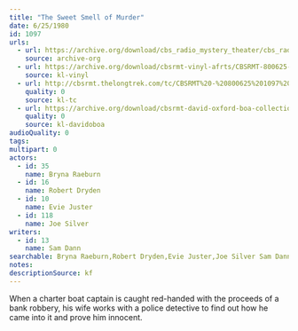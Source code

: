 ```yaml
---
title: "The Sweet Smell of Murder"
date: 6/25/1980
id: 1097
urls: 
  - url: https://archive.org/download/cbs_radio_mystery_theater/cbs_radio_mystery_theater-1051-1100.zip/cbs_radio_mystery_theater-1051-1100%2Fcbsrmt_1097_the_sweet_smell_of_murder.mp3
    source: archive-org
  - url: https://archive.org/download/cbsrmt-vinyl-afrts/CBSRMT-800625-1097-The-Sweet-Smell-of-Murder_afrts.mp3
    source: kl-vinyl
  - url: http://cbsrmt.thelongtrek.com/tc/CBSRMT%20-%20800625%201097%20The%20Sweet%20Smell%20of%20Murder_tc.mp3
    quality: 0
    source: kl-tc
  - url: https://archive.org/download/cbsrmt-david-oxford-boa-collection/CBSRMT-800625-1097-The-Sweet-Smell-of-Murder-(AFRTS)-(256-44)-{BoA}.mp3
    quality: 0
    source: kl-davidoboa
audioQuality: 0
tags: 
multipart: 0
actors:  
  - id: 35
    name: Bryna Raeburn  
  - id: 16
    name: Robert Dryden  
  - id: 10
    name: Evie Juster  
  - id: 118
    name: Joe Silver
writers:  
  - id: 13
    name: Sam Dann
searchable: Bryna Raeburn,Robert Dryden,Evie Juster,Joe Silver Sam Dann
notes: 
descriptionSource: kf
---
```

When a charter boat captain is caught red-handed with the proceeds of a bank robbery, his wife works with a police detective to find out how he came into it and prove him innocent.